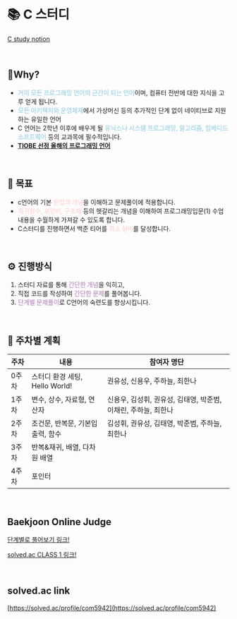 # 📚 C 스터디

[C study notion](https://www.notion.so/C-5c114572ad5243e89e880d06b72a7462?pvs=4)

<br/>

## 🤔Why?

- <span style="color: rgba(173, 216, 230, 1);">**거의 모든 프로그래밍 언어의 근간이 되는 언어**</span>이며, 컴퓨터 전반에 대한 지식을 고루 얻게 됩니다.
- <span style="color: rgba(173, 216, 230, 1);">**모든 아키텍처와 운영체제**</span>에서 가상머신 등의 추가적인 단계 없이 네이티브로 지원하는 유일한 언어
- C 언어는 2학년 이후에 배우게 될 <span style="color: rgba(173, 216, 230, 1);">**유닉스나 시스템 프로그래밍, 알고리즘, 임베디드 소프트웨어**</span> 등의 교과목에 필수적입니다.
- **[TIOBE 선정 올해의 프로그래밍 언어](https://www.tiobe.com/tiobe-index/)**

<br/>

## 📌 목표
- c언어의 기본 <span style="color: rgba(255, 204, 204, 0.7);">**문법과 개념**</span>을 이해하고 문제풀이에 적용합니다.
- <span style="color: rgba(255, 204, 204, 0.7);">**재귀함수, 포인터, 구조체**</span> 등의 헷갈리는 개념을 이해하여 프로그래밍입문(1) 수업 내용을 수월하게 가져갈 수 있도록 합니다.
- C스터디를 진행하면서 백준 티어를 <span style="color: rgba(255, 204, 204, 0.7);">**최소 실버**</span>를 달성합니다.

<br/>

## ⚙️ 진행방식

1. 스터디 자료를 통해 <span style="color: rgba(200, 162, 200, 1);">**간단한 개념**</span>을 익히고,
2. 직접 코드를 작성하여 <span style="color: rgba(200, 162, 200, 1);">**간단한 문제**</span>를 풀어봅니다.
3. <span style="color: rgba(200, 162, 200, 1);">**단계별 문제풀이**</span>로 C언어의 숙련도를 향상시킵니다.

<br/>

## 📜 주차별 계획

|주차|내용|참여자 명단|
|------|---|---|
|0주차|스터디 환경 세팅, Hello World!|권유성, 신용우, 주하늘, 최한나|
|1주차|변수, 상수, 자료형, 연산자|신용우, 김성휘, 권유성, 김태영, 박준범, 이채린, 주하늘, 최한나|
|2주차|조건문, 반복문, 기본입출력, 함수|김성휘, 권유성, 김태영, 박준범, 주하늘, 최한나|
|3주차|반복&재귀, 배열, 다차원 배열||
|4주차|포인터||

<br/>

## **Baekjoon Online Judge**

[단계별로 풀어보기 링크!](https://www.acmicpc.net/step)  

[solved.ac CLASS 1 링크!](https://solved.ac/class/1/solved)

<br/>

## **solved.ac link**

[https://solved.ac/profile/com5942](https://solved.ac/profile/com5942)
